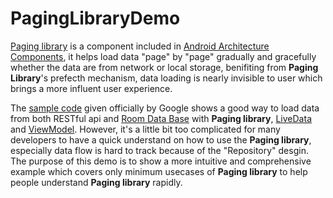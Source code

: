 # PagingLibraryDemo

[Paging library](https://developer.android.com/topic/libraries/architecture/paging/) is a component included in [Android Architecture Components](https://developer.android.com/topic/libraries/architecture/), it helps load data "page" by "page" gradually and gracefully whether the data are from network or local storage, benifiting from **Paging Library**'s prefecth mechanism, data loading is nearly invisible to user which brings a more influent user experience. 

The [sample code](https://github.com/googlesamples/android-architecture-components/tree/master/PagingWithNetworkSample) given officially by Google shows a good way to load data from both RESTful api and [Room Data Base](https://developer.android.com/topic/libraries/architecture/room) with **Paging library**, [LiveData](https://developer.android.com/topic/libraries/architecture/livedata) and [ViewModel](https://developer.android.com/topic/libraries/architecture/viewmodel). However, it's a little bit too complicated for many developers to have a quick understand on how to use the **Paging library**, especially data flow is hard to track because of the "Repository" desgin. The purpose of this demo is to show a more intuitive and comprehensive example which covers only minimum usecases of **Paging library** to help people understand **Paging library** rapidly.
